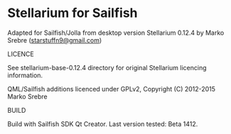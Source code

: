 Stellarium for Sailfish
=======================

Adapted for Sailfish/Jolla from desktop version Stellarium 0.12.4 by Marko Srebre (starstuffn9@gmail.com)


LICENCE

See stellarium-base-0.12.4 directory for original Stellarium licencing information.

QML/Sailfish additions licenced under GPLv2, Copyright (C) 2012-2015 Marko Srebre


BUILD

Build with Sailfish SDK Qt Creator. Last version tested: Beta 1412.

